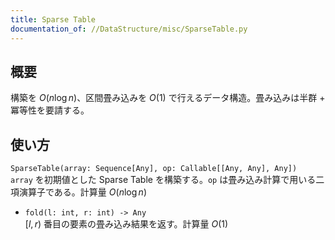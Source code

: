 ```yaml
---
title: Sparse Table
documentation_of: //DataStructure/misc/SparseTable.py
---
```


## 概要
構築を $O(n\log n)$、区間畳み込みを $O(1)$ で行えるデータ構造。畳み込みは半群 + 冪等性を要請する。

## 使い方
`SparseTable(array: Sequence[Any], op: Callable[[Any, Any], Any])`  
`array` を初期値とした Sparse Table を構築する。`op` は畳み込み計算で用いる二項演算子である。計算量 $O(n\log n)$

- `fold(l: int, r: int) -> Any`  
$\lbrack l, r)$ 番目の要素の畳み込み結果を返す。計算量 $O(1)$
